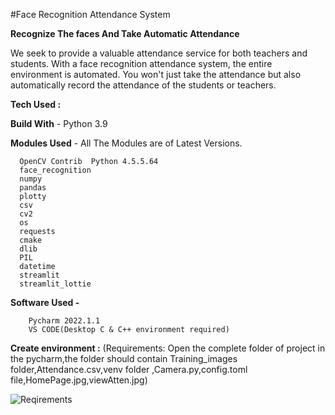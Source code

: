  #Face Recognition Attendance System

  **Recognize The faces And Take Automatic Attendance**
  
We seek to provide a valuable attendance service for both teachers and students.
With a face recognition attendance system, the entire environment is automated. You won't just take the attendance but also automatically record the attendance of the students or teachers.

**Tech Used :**

**Build With** -  Python 3.9

**Modules Used** - All The Modules are of Latest Versions.

      OpenCV Contrib  Python 4.5.5.64
      face_recognition
      numpy
      pandas
      plotty
      csv
      cv2
      os
      requests
      cmake
      dlib
      PIL
      datetime
      streamlit
      streamlit_lottie
      
  **Software Used -**
      
        Pycharm 2022.1.1
        VS CODE(Desktop C & C++ environment required)

**Create environment :**
(Requirements: Open the complete folder of project in the pycharm,the folder should contain Training_images folder,Attendance.csv,venv folder ,Camera.py,config.toml file,HomePage.jpg,viewAtten.jpg) 

![Reqirements](https://user-images.githubusercontent.com/89827357/170851784-feef7355-a7c9-4bbc-8375-020d72a14394.png)

